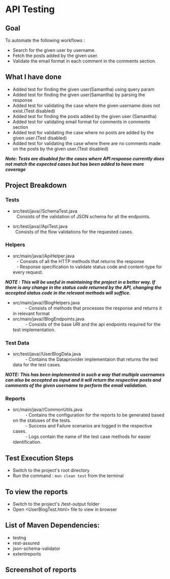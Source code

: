 # API Testing
## Goal
To automate the following workflows :
- Search for the given user by username.
- Fetch the posts added by the given user.
- Validate the email format in each comment in the comments section.

## What I have done
- Added test for finding the given user(Samantha) using query param  
- Added test for finding the given user(Samantha) by parsing the response
- Added test for validating the case where the given username does not exist.(Test disabled)
- Added test for finding the posts added by the given user (Samantha)
- Added test for validating email format for comments in comments section
- Added test for validating the case where no posts are added by the given user.(Test disabled)
- Added test for validating the case where there are no comments made on the posts by the given user.(Test disabled)

***Note: Tests are disabled for the cases where API response currently does not match the expected cases but has been added to have more coverage***

## Project Breakdown 
### Tests
- src/test/java//SchemaTest.java <br/>
   Consists of the validation of JSON schema for all the endpoints.

- src/test/java//ApiTest.java <br/>
  Consists of the flow validations for the requested cases.

### Helpers
- src/main/java//ApiHelper.java <br/>
   - Consists of all the HTTP methods that returns the response<br/>
   - Response specification to validate status code and content-type for every request.

***NOTE : This will be useful in maintaining the project in a better way. If there is any change in the status code returned by the API, changing the accepted status code in the relevant methods will suffice.***

- src/main/java//BlogHelpers.java<br/>
          - Consists of methods that processes the response and returns it in relevant format 
- src/main/java//BlogEndpoints.java<br/>
          - Consists of the base URI and the api endpoints required for the test implementation.

### Test Data
- src/test/java//UserBlogData.java<br/>
          - Contains the Dataprovider implementaion that returns the test data for the test cases.

***NOTE: This has been implemented in such a way that multiple usernames can also be accepted as input and it will return the respective posts and comments of the given username to perform the email validation.*** 
### Reports
- src/main/java//CommonUtils.java<br/>
          - Contains the configuration for the reports to be generated based on the statuses of the tests.<br/>
          - Success and Failure scenarios are logged in the respective cases. <br/>
          - Logs contain the name of the test case methods for easier identification.

## Test Execution Steps
- Switch to the project's root directory
- Run the command : `mvn clean test` from the terminal 

## To view the reports
- Switch to the project's /test-output folder
- Open <UserBlogTest.html> file to view in browser  

## List of Maven Dependencies:
- testng
- rest-assured
- json-schema-validator
- extentreports


## Screenshot of reports